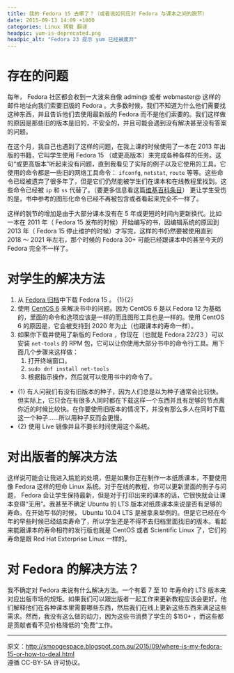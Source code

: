 ```yaml
---
title: 我的 Fedora 15 去哪了？（或者说如何应对 Fedora 与课本之间的脱节）
date: 2015-09-13 14:09 +1000
categories: Linux 转载 翻译
headpic: yum-is-deprecated.png
headpic_alt: "Fedora 23 提示 yum 已经被废弃"
---
```


# 存在的问题

每年， Fedora 社区都会收到一大波来自像 admin@ 或者 webmaster@ 这样的邮件地址向我们索要旧版的 Fedora 。大多数时候，我们不知道为什么他们需要找这种东西，并且告诉他们去使用最新版的 Fedora 而不是他们索要的。我们这样做的原因是那些旧的版本是旧的，不安全的，并且可能会遇到没有解决甚至没有答案的问题。

<!--more-->

在这个月，我自己也遇到了这样的问题，在我上课的时候使用了一本在 2013 年出版的书籍，它叫学生使用 Fedora 15 （或更高版本）来完成各种各样的任务。这句“或更高版本”听起来没有问题，直到我看见了实际的例子以及它使用的工具。它使用的命令都是一些旧的网络工具命令： `ifconfg`, `netstat`, `route` 等等。这些命令已经被遗弃了很多年了，但是它们仍然能被学生们在课本和在线教程里找到。这些命令已经被 `ip` 和 `ss` 代替了。（要更多信息看这篇[维基百科条目](https://en.wikipedia.org/wiki/Iproute2)） 更让学生受伤的是，书中参考的图形化命令已经不再被包含或者看起来完全不一样了。

这样的脱节的增加是由于大部分课本没有在 5 年或更短的时间内更新换代。比如一本在 2011 年（ Fedora 15 发布的时候）开始编写的书，因编辑系统的原因到 2013 年（ Fedora 15 停止维护的时候）才写完，这样的书仍然要被使用直到 2018 ～ 2021 年左右，那个时候的 Fedora 30+ 可能已经跟课本中的甚至今天的 Fedora 完全不一样了。

# 对学生的解决方法

1.	从 [Fedora 归档](http://archive.fedoraproject.org/pub/archive/fedora/linux/releases/15/Live/)中下载 Fedora 15 。 {1}{2}
2.	使用 [CentOS 6](http://mirror.centos.org/centos/6/isos/i386/) 来解决书中的问题。因为 CentOS 6 是以 Fedora 12 为基础的，里面的命令和选项应该是一样的而且图形工具也是一样的。使用 CentOS 6 的原因是，它会被支持到 2020 年为止（也跟课本的寿命一样）。
3.	如果你下载并使用了新版的 Fedora ，你现在（也就是 Fedora 22/23 ）可以安装 `net-tools` 的 RPM 包，它可以让你使用大部分书中的命令行工具。用下面几个步骤来这样做：
	1.	打开终端窗口。
	2.	`sudo dnf install net-tools`
	3.	根据指示操作，然后就可以使用书中的命令了。

-	{1} 有人问我们有没有旧版本的种子，因为人们总是以为种子通常会比较快。但实际上，它只会在有很多人同时都在下载这样一个东西并且有足够的节点离你近的时候比较快。在你要使用旧版本的情况下，并没有那么多人在同时下载这一个种子……所以用种子反而会更慢。
-	{2} 使用 Live 镜像并且不要长时间使用这个系统。

# 对出版者的解决方法

这样说可能会让我进入尴尬的处境，但是如果你正在制作一本纸质课本，不要使用像 Fedora 这样的短命 Linux 系统。对于在线的教程，你可以更新里面的例子与问题， Fedora 会让学生保持最新，但是对于打印出来的课本的话，它很快就会让课本变得“无用”。我甚至不确定 Ubuntu 的 LTS 版本对纸质课本来说是否有足够的寿命。在开始写书的时候， Ubuntu 10.04 LTS 是被拿来举例的。但是它已经在今年的早些时候已经结束寿命了，所以学生还是不得不去归档里面找旧的版本。看起来能跟课本的寿命相符的发行版也就是 CentOS 或者 Scientific Linux 了，它们的寿命是跟 Red Hat Exterprise Linux 一样的。

# 对 Fedora 的解决方法？

我不确定对 Fedora 来说有什么解决方法。一个有着 7 至 10 年寿命的 LTS 版本来对应出版市场的规矩。如果我们可以跟出版者一起工作来更新教程应该会更好。他们解释他们在各种课本里需要哪些东西，然后我们在线上更新这些东西来满足这些需求。然而，我没有这么做的动力，因为这些书消费了学生的 $150+ ，而这些都是贡献者看不见价格降低的“免费”工作。

----------------------

原文：<http://smoogespace.blogspot.com.au/2015/09/where-is-my-fedora-15-or-how-to-deal.html>  
遵循 CC-BY-SA 许可协议。
